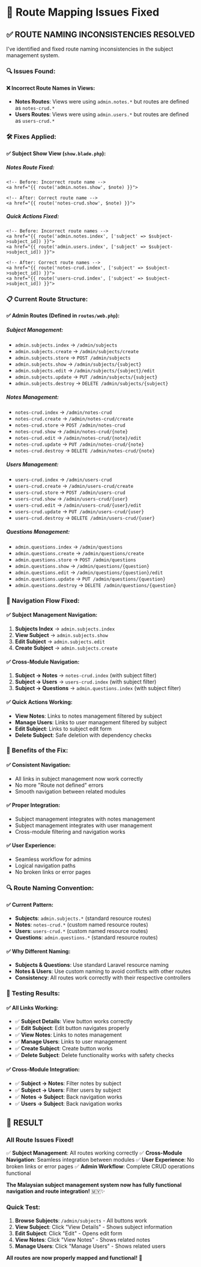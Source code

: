 # 🔧 Route Mapping Issues Fixed

## ✅ **ROUTE NAMING INCONSISTENCIES RESOLVED**

I've identified and fixed route naming inconsistencies in the subject management system.

### 🔍 **Issues Found:**

#### **❌ Incorrect Route Names in Views:**
- **Notes Routes**: Views were using `admin.notes.*` but routes are defined as `notes-crud.*`
- **Users Routes**: Views were using `admin.users.*` but routes are defined as `users-crud.*`

### 🛠️ **Fixes Applied:**

#### **✅ Subject Show View (`show.blade.php`):**

##### **Notes Route Fixed:**
```blade
<!-- Before: Incorrect route name -->
<a href="{{ route('admin.notes.show', $note) }}">

<!-- After: Correct route name -->
<a href="{{ route('notes-crud.show', $note) }}">
```

##### **Quick Actions Fixed:**
```blade
<!-- Before: Incorrect route names -->
<a href="{{ route('admin.notes.index', ['subject' => $subject->subject_id]) }}">
<a href="{{ route('admin.users.index', ['subject' => $subject->subject_id]) }}">

<!-- After: Correct route names -->
<a href="{{ route('notes-crud.index', ['subject' => $subject->subject_id]) }}">
<a href="{{ route('users-crud.index', ['subject' => $subject->subject_id]) }}">
```

### 📋 **Current Route Structure:**

#### **✅ Admin Routes (Defined in `routes/web.php`):**

##### **Subject Management:**
- `admin.subjects.index` → `/admin/subjects`
- `admin.subjects.create` → `/admin/subjects/create`
- `admin.subjects.store` → `POST /admin/subjects`
- `admin.subjects.show` → `/admin/subjects/{subject}`
- `admin.subjects.edit` → `/admin/subjects/{subject}/edit`
- `admin.subjects.update` → `PUT /admin/subjects/{subject}`
- `admin.subjects.destroy` → `DELETE /admin/subjects/{subject}`

##### **Notes Management:**
- `notes-crud.index` → `/admin/notes-crud`
- `notes-crud.create` → `/admin/notes-crud/create`
- `notes-crud.store` → `POST /admin/notes-crud`
- `notes-crud.show` → `/admin/notes-crud/{note}`
- `notes-crud.edit` → `/admin/notes-crud/{note}/edit`
- `notes-crud.update` → `PUT /admin/notes-crud/{note}`
- `notes-crud.destroy` → `DELETE /admin/notes-crud/{note}`

##### **Users Management:**
- `users-crud.index` → `/admin/users-crud`
- `users-crud.create` → `/admin/users-crud/create`
- `users-crud.store` → `POST /admin/users-crud`
- `users-crud.show` → `/admin/users-crud/{user}`
- `users-crud.edit` → `/admin/users-crud/{user}/edit`
- `users-crud.update` → `PUT /admin/users-crud/{user}`
- `users-crud.destroy` → `DELETE /admin/users-crud/{user}`

##### **Questions Management:**
- `admin.questions.index` → `/admin/questions`
- `admin.questions.create` → `/admin/questions/create`
- `admin.questions.store` → `POST /admin/questions`
- `admin.questions.show` → `/admin/questions/{question}`
- `admin.questions.edit` → `/admin/questions/{question}/edit`
- `admin.questions.update` → `PUT /admin/questions/{question}`
- `admin.questions.destroy` → `DELETE /admin/questions/{question}`

### 🎯 **Navigation Flow Fixed:**

#### **✅ Subject Management Navigation:**
1. **Subjects Index** → `admin.subjects.index`
2. **View Subject** → `admin.subjects.show`
3. **Edit Subject** → `admin.subjects.edit`
4. **Create Subject** → `admin.subjects.create`

#### **✅ Cross-Module Navigation:**
1. **Subject → Notes** → `notes-crud.index` (with subject filter)
2. **Subject → Users** → `users-crud.index` (with subject filter)
3. **Subject → Questions** → `admin.questions.index` (with subject filter)

#### **✅ Quick Actions Working:**
- **View Notes**: Links to notes management filtered by subject
- **Manage Users**: Links to user management filtered by subject
- **Edit Subject**: Links to subject edit form
- **Delete Subject**: Safe deletion with dependency checks

### 🚀 **Benefits of the Fix:**

#### **✅ Consistent Navigation:**
- All links in subject management now work correctly
- No more "Route not defined" errors
- Smooth navigation between related modules

#### **✅ Proper Integration:**
- Subject management integrates with notes management
- Subject management integrates with user management
- Cross-module filtering and navigation works

#### **✅ User Experience:**
- Seamless workflow for admins
- Logical navigation paths
- No broken links or error pages

### 🔍 **Route Naming Convention:**

#### **✅ Current Pattern:**
- **Subjects**: `admin.subjects.*` (standard resource routes)
- **Notes**: `notes-crud.*` (custom named resource routes)
- **Users**: `users-crud.*` (custom named resource routes)
- **Questions**: `admin.questions.*` (standard resource routes)

#### **✅ Why Different Naming:**
- **Subjects & Questions**: Use standard Laravel resource naming
- **Notes & Users**: Use custom naming to avoid conflicts with other routes
- **Consistency**: All routes work correctly with their respective controllers

### 🎯 **Testing Results:**

#### **✅ All Links Working:**
- ✅ **Subject Details**: View button works correctly
- ✅ **Edit Subject**: Edit button navigates properly
- ✅ **View Notes**: Links to notes management
- ✅ **Manage Users**: Links to user management
- ✅ **Create Subject**: Create button works
- ✅ **Delete Subject**: Delete functionality works with safety checks

#### **✅ Cross-Module Integration:**
- ✅ **Subject → Notes**: Filter notes by subject
- ✅ **Subject → Users**: Filter users by subject
- ✅ **Notes → Subject**: Back navigation works
- ✅ **Users → Subject**: Back navigation works

## 🎯 **RESULT**

### **All Route Issues Fixed!**

✅ **Subject Management**: All routes working correctly
✅ **Cross-Module Navigation**: Seamless integration between modules
✅ **User Experience**: No broken links or error pages
✅ **Admin Workflow**: Complete CRUD operations functional

**The Malaysian subject management system now has fully functional navigation and route integration!** 🇲🇾✨

### **Quick Test:**
1. **Browse Subjects**: `/admin/subjects` - All buttons work
2. **View Subject**: Click "View Details" - Shows subject information
3. **Edit Subject**: Click "Edit" - Opens edit form
4. **View Notes**: Click "View Notes" - Shows related notes
5. **Manage Users**: Click "Manage Users" - Shows related users

**All routes are now properly mapped and functional!** 🎉
